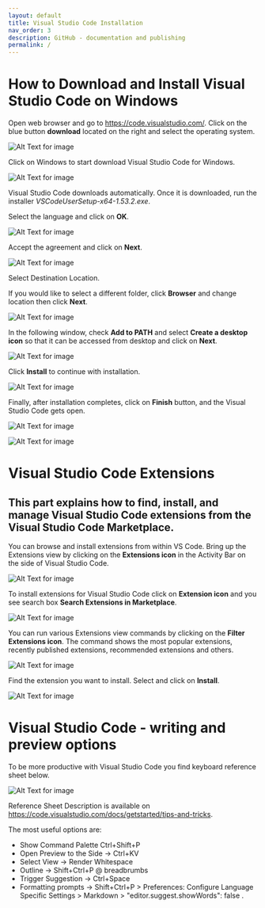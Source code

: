```yaml
---
layout: default
title: Visual Studio Code Installation
nav_order: 3
description: GitHub - documentation and publishing
permalink: /
---
```


# **How to Download and Install Visual Studio Code on Windows**
Open web browser and go to https://code.visualstudio.com/. 
Click on the blue button **download** located on the right and select the operating system. 

![Alt Text for image](./images/download.jpg) 

Click on Windows to start download Visual Studio Code for Windows.

![Alt Text for image](./images/vsc_installation.jpg) 

Visual Studio Code downloads automatically. Once it is downloaded,
 run the installer *VSCodeUserSetup-x64-1.53.2.exe*. 
 
Select the language and click on **OK**.  

![Alt Text for image](./images/select_language.jpg)

Accept the agreement and click on **Next**.

![Alt Text for image](./images/instalacja.png) 

Select Destination Location. 
 
 If you would like to select a different folder, click **Browser** and change location then click **Next**.

  ![Alt Text for image](./images/installation_3.png)

 In the following window, check **Add to PATH** and select **Create a desktop icon** so that it can be accessed from desktop and click on **Next**. 

  ![Alt Text for image](./images/installation_5.png)

Click **Install** to continue with installation. 

![Alt Text for image](./images/installation_6.png)

Finally, after installation completes, click on **Finish** button, and the Visual Studio Code gets open.

  ![Alt Text for image](./images/installation_8.png)

![Alt Text for image](./images/installation_9.png)


# **Visual Studio Code Extensions** 

## This part explains how to find, install, and manage Visual Studio Code extensions from the Visual Studio Code Marketplace.

You can browse and install extensions from within VS Code. Bring up the Extensions view by clicking on the **Extensions icon** in the Activity Bar on the side of Visual Studio Code.

![Alt Text for image](./images/extensions_view_icon.png)

To install extensions for Visual Studio Code click on **Extension icon** and you see search box **Search Extensions in Marketplace**. 

![Alt Text for image](./images/marketplace_2.jpg)

You can run various Extensions view commands by clicking on the **Filter Extensions icon**. The command shows the most popular extensions, recently published extensions, recommended extensions and others.  


![Alt Text for image](./images/popular.jpg)

Find the extension you want to install. Select and click on **Install**. 


![Alt Text for image](./images/instal.jpg)

# Visual Studio Code - writing and preview options

To be more productive with Visual Studio Code you find keyboard reference sheet below. 


![Alt Text for image](./images/KeyboardReferenceSheet.png)

Reference Sheet Description is available on https://code.visualstudio.com/docs/getstarted/tips-and-tricks. 

The most useful options are: 

* Show Command Palette Ctrl+Shift+P
* Open Preview to the Side -> Ctrl+KV 
* Select View -> Render Whitespace
* Outline -> Shift+Ctrl+P @ breadbrumbs 
* Trigger Suggestion -> Ctrl+Space
* Formatting prompts -> Shift+Ctrl+P > Preferences: Configure Language Specific Settings > Markdown > "editor.suggest.showWords": false . 




